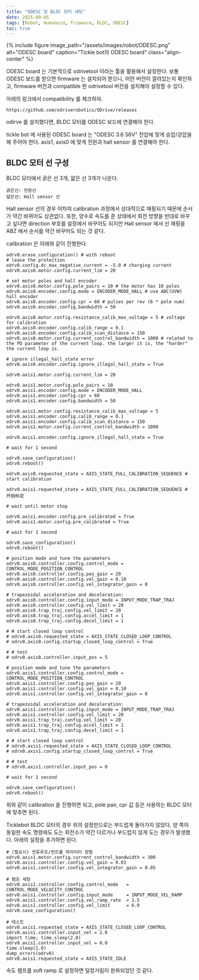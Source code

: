 ```yaml
---
title: "ODESC 및 BLDC 모터 세팅"
date: 2025-09-05
tags: [Robot, Humanoid, frimware, BLDC, ODESC]
toc: true
---
```


{% include figure
   image_path="/assets/images/robot/ODESC.png"
   alt="ODESC board"
   caption="Tickle bot의 ODESC board"
   class="align-center"
%}

ODESC board 는 기본적으로 odrivetool 이라는 툴을 활용해서 설정한다. 보통 ODESC 보드를 받으면 firmware 는 설치되어 받으니, 어떤 버전이 깔려있는지 확인하고, firmware 버전과 compatible 한 odrivetool 버전을 설치해야 설정할 수 있다.

아래의 링크에서 compatibility 를 체크하자.
```
https://github.com/odriverobotics/ODrive/releases
```

odirve 를 설치했다면, BLDC 모터를 ODESC 보드에 연결해야 한다.

tickle bot 에 사용된 ODESC board 는
"ODESC 3.6 56V"
전압에 맞게 승압/강압을 해 주어야 한다.
axis1, axis0 에 맞게 전원과 hall sensor 를 연결해야 한다.

## BLDC 모터 선 구성
BLDC 모터에서 굵은 선 3개, 얇은 선 3개가 나온다. 
```
굵은선: 전원선
얇은선: Hall sensor 선
```
Hall sensor 선의 경우 어차피 calibration 과정에서 상대적으로 매핑되기 때문에 순서가 약간 바뀌어도 상관없다.
또한, 양수로 속도를 준 상태에서 회전 방향을 반대로 바꾸고 싶다면 direction 부호를 설정에서 바꾸어도 되지만 Hall sensor 에서 선 매핑을 ABZ 에서 순서를 약간 바꾸어도 되는 것 같다.

calibration 은 아래와 같이 진행한다.

```
odrv0.erase_configuration() # with reboot
# lease the protection
odrv0.config.dc_max_negative_current = -5.0 # charging current
odrv0.axis0.motor.config.current_lim = 20

# set motor poles and hall encoder
odrv0.axis0.motor.config.pole_pairs = 10 # the motor has 10 poles
odrv0.axis0.encoder.config.mode = ENCODER_MODE_HALL # use ABC(UVW) hall encoder
odrv0.axis0.encoder.config.cpr = 60 # pulses per rev (6 * pole num)
odrv0.axis0.encoder.config.bandwidth = 50

odrv0.axis0.motor.config.resistance_calib_max_voltage = 5 # voltage for calibration
odrv0.axis0.encoder.config.calib_range = 0.1
odrv0.axis0.encoder.config.calib_scan_distance = 150
odrv0.axis0.motor.config.current_control_bandwidth = 1000 # related to the PD parameter of the current loop. the larger it is, the "harder" the current loop is.

# ignore illegal_hall_state error
odrv0.axis0.encoder.config.ignore_illegal_hall_state = True

odrv0.axis1.motor.config.current_lim = 20

odrv0.axis1.motor.config.pole_pairs = 10
odrv0.axis1.encoder.config.mode = ENCODER_MODE_HALL
odrv0.axis1.encoder.config.cpr = 60
odrv0.axis1.encoder.config.bandwidth = 50

odrv0.axis1.motor.config.resistance_calib_max_voltage = 5 
odrv0.axis1.encoder.config.calib_range = 0.1
odrv0.axis1.encoder.config.calib_scan_distance = 150
odrv0.axis1.motor.config.current_control_bandwidth = 1000

odrv0.axis1.encoder.config.ignore_illegal_hall_state = True

# wait for 1 second

odrv0.save_configuration()
odrv0.reboot()

odrv0.axis0.requested_state = AXIS_STATE_FULL_CALIBRATION_SEQUENCE # start calibration

odrv0.axis1.requested_state = AXIS_STATE_FULL_CALIBRATION_SEQUENCE # 开始标定

# wait until motor stop

odrv0.axis1.encoder.config.pre_calibrated = True
odrv0.axis1.motor.config.pre_calibrated = True

# wait for 1 second

odrv0.save_configuration()
odrv0.reboot()

# position mode and tune the parameters
odrv0.axis0.controller.config.control_mode = CONTROL_MODE_POSITION_CONTROL
odrv0.axis0.controller.config.pos_gain = 20
odrv0.axis0.controller.config.vel_gain = 0.10
odrv0.axis0.controller.config.vel_integrator_gain = 0

# trapezoidal acceleration and deceleration:
odrv0.axis0.controller.config.input_mode = INPUT_MODE_TRAP_TRAJ
odrv0.axis0.controller.config.vel_limit = 20
odrv0.axis0.trap_traj.config.vel_limit = 20
odrv0.axis0.trap_traj.config.accel_limit = 1
odrv0.axis0.trap_traj.config.decel_limit = 1

# # start closed loop control
# odrv0.axis0.requested_state = AXIS_STATE_CLOSED_LOOP_CONTROL
# odrv0.axis0.config.startup_closed_loop_control = True

# # test
# odrv0.axis0.controller.input_pos = 5

# position mode and tune the parameters
odrv0.axis1.controller.config.control_mode = CONTROL_MODE_POSITION_CONTROL
odrv0.axis1.controller.config.pos_gain = 20
odrv0.axis1.controller.config.vel_gain = 0.10
odrv0.axis1.controller.config.vel_integrator_gain = 0

# trapezoidal acceleration and deceleration:
odrv0.axis1.controller.config.input_mode = INPUT_MODE_TRAP_TRAJ
odrv0.axis1.controller.config.vel_limit = 20
odrv0.axis1.trap_traj.config.vel_limit = 20
odrv0.axis1.trap_traj.config.accel_limit = 1
odrv0.axis1.trap_traj.config.decel_limit = 1

# # start closed loop control
# odrv0.axis1.requested_state = AXIS_STATE_CLOSED_LOOP_CONTROL
# odrv0.axis1.config.startup_closed_loop_control = True

# # test
# odrv0.axis1.controller.input_pos = 0

# wait for 1 second

odrv0.save_configuration()
odrv0.reboot()

```

위와 같이 calibration 을 진행하면 되고,
pole pair, cpr 값 등은 사용하는 BLDC 모터에 맞추면 된다.

Ticklebot BLDC 모터의 경우 위의 설정만으로는 부드럽게 돌아가지 않았다. 양 쪽이 동일한 속도 명령에도 도는 회전수가 약간 다르거나 부드럽지 않게 도는 경우가 발생했다. 아래의 설정을 추가하면 된다.

```
# (필요시) 전류루프/컨트롤 파라미터 정렬
odrv0.axis1.motor.config.current_control_bandwidth = 300
odrv0.axis1.controller.config.vel_gain = 0.03
odrv0.axis1.controller.config.vel_integrator_gain = 0.05

# 램프 세팅
odrv0.axis1.controller.config.control_mode   = CONTROL_MODE_VELOCITY_CONTROL
odrv0.axis1.controller.config.input_mode     = INPUT_MODE_VEL_RAMP
odrv0.axis1.controller.config.vel_ramp_rate  = 1.5
odrv0.axis1.controller.config.vel_limit      = 6.0
odrv0.save_configuration()

# 테스트
odrv0.axis1.requested_state = AXIS_STATE_CLOSED_LOOP_CONTROL
odrv0.axis1.controller.input_vel = 2.0
import time; time.sleep(2.0)
odrv0.axis1.controller.input_vel = 0.0
time.sleep(1.0)
dump_errors(odrv0)
odrv0.axis1.requested_state = AXIS_STATE_IDLE
```

속도 램프를 soft ramp 로 설정하면 덜컹거림이 완화되었던 것 같다.

